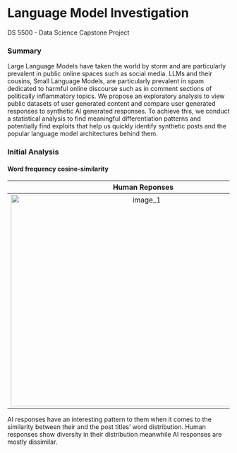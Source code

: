# Language Model Investigation
DS 5500 - Data Science Capstone Project

### Summary

Large Language Models have taken the world by storm and are particularly prevalent in public online spaces such as social media. LLMs and their cousins, Small Language Models, are particularly prevalent in spam dedicated to harmful online discourse such as in comment sections of politically inflammatory topics. We propose an exploratory analysis to view public datasets of user generated content and compare user generated responses to synthetic AI generated responses. To achieve this, we conduct a statistical analysis to find meaningful differentiation patterns and potentially find exploits that help us quickly identify synthetic posts and the popular language model architectures behind them.


### Initial Analysis

#### Word frequency cosine-similarity

Human Reponses           |  AI Responses
:-------------------------:|:-------------------------:
<img width="600" height="480" alt="image_1" src="https://github.com/user-attachments/assets/2a89b70d-3ba6-4c1e-affd-ae381c782e91" />  |  <img width="600" height="480" alt="image_2" src="https://github.com/user-attachments/assets/e7207f10-5e6b-4bdc-b153-4ca13f5ad450" />

AI responses have an interesting pattern to them when it comes to the similarity between their and the post titles’ word distribution. Human responses show diversity in their distribution meanwhile AI responses are mostly dissimilar.

